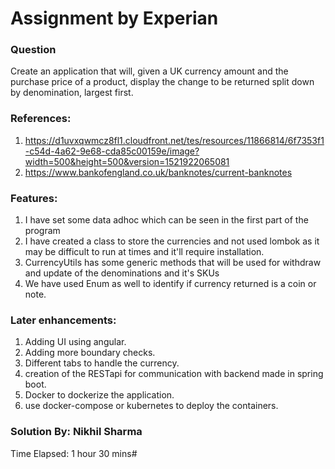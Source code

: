 # Assignment by Experian
### Question
Create an application that will, given a UK currency amount and the purchase price of a product, display the change to be returned split down by denomination, largest first. 
### References:
1. https://d1uvxqwmcz8fl1.cloudfront.net/tes/resources/11866814/6f7353f1-c54d-4a62-9e68-cda85c00159e/image?width=500&height=500&version=1521922065081
2. https://www.bankofengland.co.uk/banknotes/current-banknotes
### Features:
1. I have set some data adhoc which can be seen in the first part of the program
2. I have created a class to store the currencies and not used lombok as it may be difficult to run at times and it'll require installation.
3. CurrencyUtils has some generic methods that will be used for withdraw and update of the denominations and it's SKUs
4. We have used Enum as well to identify if currency returned is a coin or note.

### Later enhancements:
1. Adding UI using angular.
2. Adding more boundary checks.
3. Different tabs to handle the currency.
4. creation of the RESTapi for communication with backend made in spring boot.
5. Docker to dockerize the application.
6. use docker-compose or kubernetes to deploy the containers.

### Solution By: Nikhil Sharma
Time Elapsed: 1 hour 30 mins#  
